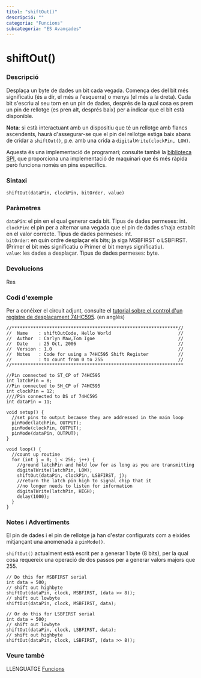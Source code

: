 ```yaml
---
títol: "shiftOut()"
descripció: ""
categoria: "Funcions"
subcategoria: "ES Avançades"
---
```


# shiftOut()

### Descripció

Desplaça un byte de dades un bit cada vegada. Comença des del bit més significatiu (és a dir, el més a l'esquerra) o menys (el més a la dreta). Cada bit s'escriu al seu torn en un pin de dades, després de la qual cosa es prem un pin de rellotge (es pren alt, després baix) per a indicar que el bit està disponible.

**Nota**: si està interactuant amb un dispositiu que té un rellotge amb flancs ascendents, haurà d'assegurar-se que el pin del rellotge estiga baix abans de cridar a `shiftOut()`, p.e. amb una crida a `digitalWrite(clockPin, LOW)`.

Aquesta és una implementació de programari; consulte també la [biblioteca SPI](https://www.arduino.cc/en/Reference/SPI), que proporciona una implementació de maquinari que és més ràpida però funciona només en pins específics.

### Sintaxi

`shiftOut(dataPin, clockPin, bitOrder, value)`

### Paràmetres

`dataPin`: el pin en el qual generar cada bit. Tipus de dades permeses: int.  
`clockPin`: el pin per a alternar una vegada que el pin de dades s'haja establit en el valor correcte. Tipus de dades permeses: int.  
`bitOrder`: en quin ordre desplaçar els bits; ja siga MSBFIRST o LSBFIRST. (Primer el bit més significatiu o Primer el bit menys significatiu).  
`value`: les dades a desplaçar. Tipus de dades permeses: byte.  

### Devolucions

Res

### Codi d'exemple

Per a conéixer el circuit adjunt, consulte el [tutorial sobre el control d'un registre de desplaçament 74HC595](https://arduino.cc/en/Tutorial/ShiftOut).
(en anglés)

```
//**************************************************************//
//  Name    : shiftOutCode, Hello World                         //
//  Author  : Carlyn Maw,Tom Igoe                               //
//  Date    : 25 Oct, 2006                                      //
//  Version : 1.0                                               //
//  Notes   : Code for using a 74HC595 Shift Register           //
//          : to count from 0 to 255                            //
//****************************************************************

//Pin connected to ST_CP of 74HC595
int latchPin = 8;
//Pin connected to SH_CP of 74HC595
int clockPin = 12;
////Pin connected to DS of 74HC595
int dataPin = 11;

void setup() {
  //set pins to output because they are addressed in the main loop
  pinMode(latchPin, OUTPUT);
  pinMode(clockPin, OUTPUT);
  pinMode(dataPin, OUTPUT);
}

void loop() {
  //count up routine
  for (int j = 0; j < 256; j++) {
    //ground latchPin and hold low for as long as you are transmitting
    digitalWrite(latchPin, LOW);
    shiftOut(dataPin, clockPin, LSBFIRST, j);
    //return the latch pin high to signal chip that it
    //no longer needs to listen for information
    digitalWrite(latchPin, HIGH);
    delay(1000);
  }
}
```

### Notes i Advertiments

El pin de dades i el pin de rellotge ja han d'estar configurats com a eixides mitjançant una anomenada a `pinMode()`.

`shiftOut()` actualment està escrit per a generar 1 byte (8 bits), per la qual cosa requereix una operació de dos passos per a generar valors majors que 255.

```
// Do this for MSBFIRST serial
int data = 500;
// shift out highbyte
shiftOut(dataPin, clock, MSBFIRST, (data >> 8));
// shift out lowbyte
shiftOut(dataPin, clock, MSBFIRST, data);

// Or do this for LSBFIRST serial
int data = 500;
// shift out lowbyte
shiftOut(dataPin, clock, LSBFIRST, data);
// shift out highbyte
shiftOut(dataPin, clock, LSBFIRST, (data >> 8));
```

### Veure també

LLENGUATGE [Funcions](../../Funcions.md)
